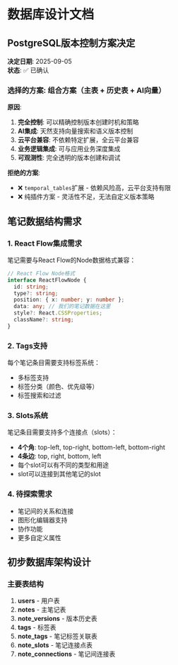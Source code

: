 # 数据库设计文档

## PostgreSQL版本控制方案决定

**决定日期**: 2025-09-05  
**状态**: ✅ 已确认

### 选择的方案: 组合方案（主表 + 历史表 + AI向量）

**原因**:

1. **完全控制**: 可以精确控制版本创建时机和策略
2. **AI集成**: 天然支持向量搜索和语义版本控制
3. **云平台兼容**: 不依赖特定扩展，全云平台兼容
4. **业务逻辑集成**: 可与应用业务深度集成
5. **可观测性**: 完全透明的版本创建和调试

**拒绝的方案**:

- ❌ `temporal_tables`扩展 - 依赖风险高，云平台支持有限
- ❌ 纯插件方案 - 灵活性不足，无法自定义版本策略

## 笔记数据结构需求

### 1. React Flow集成需求

笔记需要与React Flow的Node数据格式兼容：

```typescript
// React Flow Node格式
interface ReactFlowNode {
  id: string;
  type?: string;
  position: { x: number; y: number };
  data: any; // 我们的笔记数据在这里
  style?: React.CSSProperties;
  className?: string;
}
```

### 2. Tags支持

每个笔记条目需要支持标签系统：

- 多标签支持
- 标签分类（颜色、优先级等）
- 标签搜索和过滤

### 3. Slots系统

笔记条目需要支持多个连接点（slots）：

- **4个角**: top-left, top-right, bottom-left, bottom-right
- **4条边**: top, right, bottom, left
- 每个slot可以有不同的类型和用途
- slot可以连接到其他笔记的slot

### 4. 待探索需求

- 笔记间的关系和连接
- 图形化编辑器支持
- 协作功能
- 更多自定义属性

## 初步数据库架构设计

### 主要表结构

1. **users** - 用户表
2. **notes** - 主笔记表
3. **note_versions** - 版本历史表
4. **tags** - 标签表
5. **note_tags** - 笔记标签关联表
6. **note_slots** - 笔记连接点表
7. **note_connections** - 笔记间连接表
